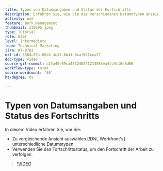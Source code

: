 ```yaml
---
title: Typen von Datumsangaben und Status des Fortschritts
description: Erfahren Sie, wie Sie die verschiedenen Datumstypen anzeigen können in [!DNL  Workfront] und verwenden Sie den Fortschrittsstatus, um den Fortschritt der Arbeit zu verfolgen.
activity: use
feature: Work Management
thumbnail: 335095.jpeg
type: Tutorial
role: User
level: Intermediate
team: Technical Marketing
jira: KT-8782
exl-id: 5504c294-80d4-4c37-8b41-9caf521cea27
doc-type: video
source-git-commit: a25a49e59ca483246271214886ea4dc9c10e8d66
workflow-type: tm+mt
source-wordcount: '56'
ht-degree: 0%

---
```


# Typen von Datumsangaben und Status des Fortschritts

In diesem Video erfahren Sie, wie Sie:

* Zu vergleichende Ansicht auswählen [!DNL Workfront's] unterschiedliche Datumstypen
* Verwenden Sie den Fortschrittsstatus, um den Fortschritt der Arbeit zu verfolgen.

>[!VIDEO](https://video.tv.adobe.com/v/335095/?quality=12&learn=on)

<!---
Task progress status overview
Definitions for the project, task, and issue dates within Workfront
Project timelines
--->
